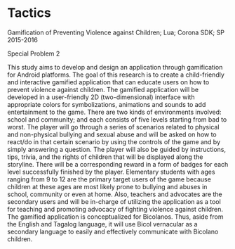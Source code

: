 # Tactics
Gamification of Preventing Violence against Children;  Lua; Corona SDK; SP 2015-2016

Special Problem 2

This study aims to develop and design an application through gamification for  Android platforms. The goal of this research is to create a child-friendly and interactive gamified application that can educate users on how to prevent violence against children.
The gamified application will be developed in a user-friendly 2D (two-dimensional) interface with appropriate colors for symbolizations, animations and sounds to add entertainment to the game. There are two kinds of environments involved: school and community; and each consists of five levels starting from bad to worst. The player will go through a series of scenarios related to physical and non-physical bullying and sexual abuse and will be asked on how to react/do in that certain scenario by using the controls of the game and by simply answering a question. The player will also be guided by instructions, tips, trivia, and the rights of children that will be displayed along the storyline. There will be a corresponding reward in a form of badges for each level successfully finished by the player.
Elementary students with ages ranging from 9 to 12 are the primary target users of the game because children at these ages are most likely prone to bullying and abuses in school, community or even at home. Also, teachers and advocates are the secondary users and will be in-charge of utilizing the application as a tool for teaching and promoting advocacy of fighting violence against children. The gamified application is conceptualized for Bicolanos. Thus, aside from the English and Tagalog language, it will use Bicol vernacular as a secondary language to easily and effectively communicate with Bicolano children.





